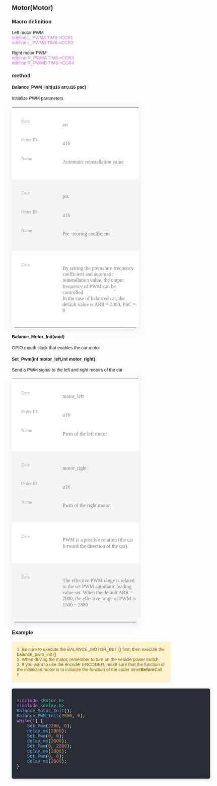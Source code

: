 <style type="text/css">
    body {
        font-family: Arial, sans-serif;
        padding: 20px;
    }

    .notice {
        background-color: #fff3cd; /* Light yellow background */
        color: #856404; /* Dark yellow font */
        border: 1px solid #ffeeba;
        padding: 15px;
        border-radius: 5px;
        margin: 20px 0 !important;
    }
    .notice h2 {
        margin: 0 0 10px;
    }

    .notice p {
        margin: 0;
    }
    /* TABLE TEST */
    .container-table100 {
    width: 100%;
    min-height: 100vh;
    background: #c850c0;
    background: -webkit-linear-gradient(45deg, #4158d0, #c850c0);
    background: -o-linear-gradient(45deg, #4158d0, #c850c0);
    background: -moz-linear-gradient(45deg, #4158d0, #c850c0);
    background: linear-gradient(45deg, #4158d0, #c850c0);

    display: -webkit-box;
    display: -webkit-flex;
    display: -moz-box;
    display: -ms-flexbox;
    display: flex;
    align-items: center;
    justify-content: center;
    flex-wrap: wrap;
    padding: 33px 30px;
    }

    .wrap-table100 {
    width: 1170px;
    }

    table {
    border-spacing: 1;
    border-collapse: collapse;
    background: white;
    border-radius: 10px;
    overflow: hidden;
    width: 100%;
    position: relative;
    }
    table * {
    position: relative;
    }
    table td, table th {
    padding-left: 8px;
    }
    table thead tr {
    height: 60px;
    background: #36304a;
    }
    table tbody tr {
    height: 50px;
    }
    table tbody tr:last-child {
    border: 0;
    }
    table td, table th {
    text-align: left;
    }
    table td.l, table th.l {
    text-align: right;
    }
    table td.c, table th.c {
    text-align: center;
    }
    table td.r, table th.r {
    text-align: center;
    }


    .table100-head th{
    font-family: OpenSans-Regular;
    font-size: 18px;
    color: #fff;
    line-height: 1.2;
    font-weight: unset;
    }

    tbody tr:nth-child(even) {
    background-color: #f5f5f5;
    }

    tbody tr {
    font-family: OpenSans-Regular;
    font-size: 15px;
    color: #808080;
    line-height: 1.2;
    font-weight: unset;
    }

    tbody tr:hover {
    color: #555555;
    background-color: #f5f5f5;
    cursor: pointer;
    }

    .column1 {
    width: 260px;
    padding-left: 40px;
    }

    .column2 {
    width: 160px;
    }

    .column3 {
    width: 245px;
    }

    .column4 {
    width: 110px;
    text-align: right;
    }

    .column5 {
    width: 170px;
    text-align: right;
    }

    .column6 {
    width: 222px;
    text-align: right;
    padding-right: 62px;
    }


    @media screen and (max-width: 992px) {
    table {
        display: block;
    }
    table > *, table tr, table td, table th {
        display: block;
    }
    table thead {
        display: none;
    }
    table tbody tr {
        height: auto;
        padding: 37px 0;
    }
    table tbody tr td {
        padding-left: 40% !important;
        margin-bottom: 24px;
    }
    table tbody tr td:last-child {
        margin-bottom: 0;
    }
    table tbody tr td:before {
        font-family: OpenSans-Regular;
        font-size: 14px;
        color: #999999;
        line-height: 1.2;
        font-weight: unset;
        position: absolute;
        width: 40%;
        left: 30px;
        top: 0;
    }
    table tbody tr td:nth-child(1):before {
        content: "Date";
    }
    table tbody tr td:nth-child(2):before {
        content: "Order ID";
    }
    table tbody tr td:nth-child(3):before {
        content: "Name";
    }
    table tbody tr td:nth-child(4):before {
        content: "Price";
    }
    table tbody tr td:nth-child(5):before {
        content: "Quantity";
    }
    table tbody tr td:nth-child(6):before {
        content: "Total";
    }

    .column4,
    .column5,
    .column6 {
        text-align: left;
    }

    .column4,
    .column5,
    .column6,
    .column1,
    .column2,
    .column3 {
        width: 100%;
    }

    tbody tr {
        font-size: 14px;
    }
    }

    @media (max-width: 576px) {
    .container-table100 {
        padding-left: 15px;
        padding-right: 15px;
    }
    }
    /* TABLE TEST END */

    table {font-size:12px;max-width:80%;min-width:30%;border-width: 0px;border-collapse: collapse;margin-bottom: 20px;box-shadow: rgba(149, 157, 165, 0.2) 0px 8px 24px;}
    th {font-size:12px;border-width: 1px;padding: 8px;text-align:left;}
        td {font-size:12px;border-width: 1px;padding: 8px; vertical-align: middle;font-size: 16px;}
    .code-container {
        background-color: #282c34;
        border-radius: 5px;
        padding: 15px;
        min-width: 600px;
        margin-bottom: 20px;
        overflow-x: auto;
        box-shadow: 0 2px 10px rgba(0, 0, 0, 0.2);
    }
    pre {
        margin: 0;
    }
    code {
        font-family: 'Courier New', Courier, monospace !important;
        white-space: pre-wrap !important; /* Allows code to wrap in case it is too long */
        color: #ffffff !important;
        background-color: #282c34 !important;
        border: none !important;
        font-size: 100% !important;
    }
    .keyword {
        color: #c678dd; /* Purple */
        font-weight: bold;
    }
    .function {
        color: #61afef; /* blue */
    }
    .string {
        color: #98c379; /* green */
    }
    .include {
        color: #c678dd; /* Purple */
    }
    .header {
        color: #98c379; /* green */
    }
    .number {
        color: #d19a66; /* orange color */
    }

    .string {
        color: #56b6c2; /* blue */
    }

    .comment {
        color: #7f848e; /* grey */
    }
</style>
## Motor(Motor)

### Macro definition

Left motor PWM<br>
<span class="include"> #define L_PWMA   TIM8->CCR1 </span><br>
<span class="include"> #define L_PWMB   TIM8->CCR2 </span><br>
<br>
Right motor PWM <br>
<span class="include"> #define R_PWMA   TIM8->CCR3 </span> <br>
<span class="include"> #define R_PWMB   TIM8->CCR4 </span> <br>
</code></pre>

### method

#### Balance_PWM_Init(u16 arr,u16 psc)
Initialize PWM parameters

<table>
<thead class="table100-head">
<tr><th>parameter</th><th>type</th><th>Annotation</th></tr>
</thead>
<tbody>
    <tr><td>arr</td><td>u16</td><td>Automatic reinstallation value</td></tr>
<tr><td>psc</td><td>u16</td><td>Pre -scoring coefficient</td></tr>
<tr><td colspan="3">By setting the premature frequency coefficient and automatic reinstallation value, the output frequency of PWM can be controlled<br>
In the case of balanced car, the default value is ARR = 2880, PSC = 0</td></tr>
</tbody>
</table>


#### Balance_Motor_Init(void)
GPIO mouth clock that enables the car motor

#### Set_Pwm(int motor_left,int motor_right)
Send a PWM signal to the left and right motors of the car

<table>
<thead class="table100-head">
<tr><th>parameter</th><th>type</th><th>Annotation</th></tr>
</thead>
<tbody>
    <tr><td>motor_left</td><td>u16</td><td>Pwm of the left motor </td></tr>
<tr><td>motor_right</td><td>u16</td><td>Pwm of the right motor </td></tr>
<tr><td colspan="3">PWM is a positive rotation (the car forward the direction of the car).</td>
</tr>
<tr><td colspan="3">The effective PWM range is related to the set PWM automatic loading value set. When the default ARR = 2880, the effective range of PWM is 1500 ~ 2880</td>
</tr>

</table>

### Example

<div class="notice">
    <p>1. Be sure to execute the BALANCE_MOTOR_INIT () first, then execute the balance_pwm_init ()</p>
    <p>2. When driving the motor, remember to turn on the vehicle power switch</p>
    <p>3. If you want to use the encoder ENCODER, make sure that the function of the initialized motor is to initialize the function of the coder timer<b>Before</b>Call !!</p>
</div>

<div class="code-container">
<pre>
<code>
<span class="include">#include</span> <span class="string">&lt;Motor.h&gt;</span>
<span class="include">#include</span> <span class="string">&lt;delay.h&gt;</span>
<span class="function">Balance_Motor_Init</span>();
<span class="function">Balance_PWM_Init</span>(<span class="number">2880</span>, <span class="number">0</span>);
<span class="keyword">while</span>(<span class="number">1</span>) {
    <span class="function">Set_Pwm</span>(<span class="number">2200</span>, <span class="number">0</span>);
    <span class="function">delay_ms</span>(<span class="number">2000</span>);
    <span class="function">Set_Pwm</span>(<span class="number">0</span>, <span class="number">0</span>);
    <span class="function">delay_ms</span>(<span class="number">2000</span>);
    <span class="function">Set_Pwm</span>(<span class="number">0</span>, <span class="number">2200</span>);
    <span class="function">delay_ms</span>(<span class="number">2000</span>);
    <span class="function">Set_Pwm</span>(<span class="number">0</span>, <span class="number">0</span>);
    <span class="function">delay_ms</span>(<span class="number">2000</span>);
}
</code>
</pre>
</div>
